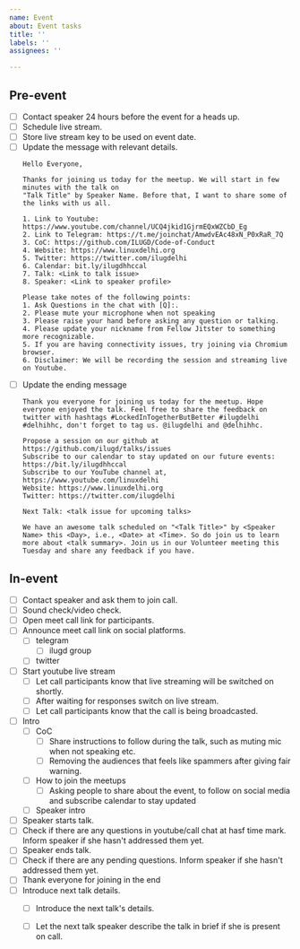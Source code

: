 ```yaml
---
name: Event
about: Event tasks
title: ''
labels: ''
assignees: ''

---
```


## Pre-event

- [ ] Contact speaker 24 hours before the event for a heads up.
- [ ] Schedule live stream.
- [ ] Store live stream key to be used on event date.
- [ ] Update the message with relevant details.
    ```
    Hello Everyone,

    Thanks for joining us today for the meetup. We will start in few minutes with the talk on
    "Talk Title" by Speaker Name. Before that, I want to share some of the links with us all.

    1. Link to Youtube: https://www.youtube.com/channel/UCQ4jkid1GjrmEQxWZCbD_Eg
    2. Link to Telegram: https://t.me/joinchat/AmwdvEAc48xN_P0xRaR_7Q
    3. CoC: https://github.com/ILUGD/Code-of-Conduct
    4. Website: https://www.linuxdelhi.org
    5. Twitter: https://twitter.com/ilugdelhi
    6. Calendar: bit.ly/ilugdhhccal
    7. Talk: <Link to talk issue>
    8. Speaker: <Link to speaker profile>

    Please take notes of the following points:
    1. Ask Questions in the chat with [Q]:.
    2. Please mute your microphone when not speaking
    3. Please raise your hand before asking any question or talking.
    4. Please update your nickname from Fellow Jitster to something more recognizable.
    5. If you are having connectivity issues, try joining via Chromium browser.
    6. Disclaimer: We will be recording the session and streaming live on Youtube.

    ```
- [ ] Update the ending message
    ```
    Thank you everyone for joining us today for the meetup. Hope everyone enjoyed the talk. Feel free to share the feedback on twitter with hashtags #LockedInTogetherButBetter #ilugdelhi #delhihhc, don't forget to tag us. @ilugdelhi and @delhihhc. 

    Propose a session on our github at https://github.com/ilugd/talks/issues
    Subscribe to our calendar to stay updated on our future events: https://bit.ly/ilugdhhccal
    Subscribe to our YouTube channel at, https://www.youtube.com/linuxdelhi
    Website: https://www.linuxdelhi.org
    Twitter: https://twitter.com/ilugdelhi

    Next Talk: <talk issue for upcoming talks>

    We have an awesome talk scheduled on "<Talk Title>" by <Speaker Name> this <Day>, i.e., <Date> at <Time>. So do join us to learn more about <talk summary>. Join us in our Volunteer meeting this Tuesday and share any feedback if you have.

    ```

## In-event

- [ ] Contact speaker and ask them to join call.
- [ ] Sound check/video check.
- [ ] Open meet call link for participants.
- [ ] Announce meet call link on social platforms.
    - [ ] telegram
        - [ ] ilugd group
    - [ ] twitter
- [ ] Start youtube live stream
    - [ ] Let call participants know that live streaming will be switched on shortly.
    - [ ] After waiting for responses switch on live stream.
    - [ ] Let call participants know that the call is being broadcasted.
- [ ] Intro
    - [ ] CoC
        - [ ] Share instructions to follow during the talk, such as muting mic when not speaking etc.
        - [ ] Removing the audiences that feels like spammers after giving fair warning.
    - [ ] How to join the meetups
        - [ ] Asking people to share about the event, to follow on social media and subscribe calendar to stay updated
    - [ ] Speaker intro
- [ ] Speaker starts talk.
- [ ] Check if there are any questions in youtube/call chat at hasf time mark. Inform speaker if she hasn't addressed them yet.
- [ ] Speaker ends talk.
- [ ] Check if there are any pending questions. Inform speaker if she hasn't addressed them yet.
- [ ] Thank everyone for joining in the end
- [ ] Introduce next talk details.
    - [ ] Introduce the next talk's details.
    - [ ] Let the next talk speaker describe the talk in brief if she is present on call.

